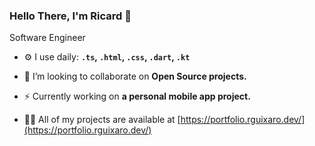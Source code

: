 ### Hello There, I'm Ricard 👋

Software Engineer

- ⚙️ I use daily: **`.ts`, `.html`, `.css`, `.dart`, `.kt`**

- 👯 I’m looking to collaborate on **Open Source projects.**

- ⚡ Currently working on **a personal mobile app project.**

- 👨‍💻 All of my projects are available at [https://portfolio.rguixaro.dev/](https://portfolio.rguixaro.dev/)


